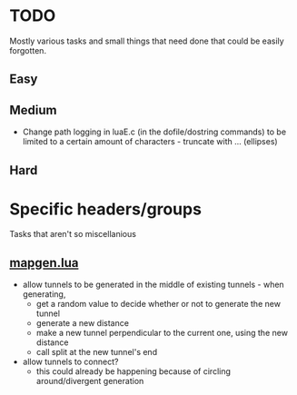 # TODO
Mostly various tasks and small things that need done that could be easily forgotten.

## Easy

## Medium
- Change path logging in luaE.c (in the dofile/dostring commands) to be limited
  to a certain amount of characters - truncate with ... (ellipses)

## Hard

# Specific headers/groups
Tasks that aren't so miscellanious

## [mapgen.lua](src/scripts/mapgen.lua)
- allow tunnels to be generated in the middle of existing tunnels - when generating,
  	- get a random value to decide whether or not to generate the new tunnel
  	- generate a new distance
  	- make a new tunnel perpendicular to the current one, using the new distance
  	- call split at the new tunnel's end
- allow tunnels to connect?
	- this could already be happening because of circling around/divergent
	  generation
